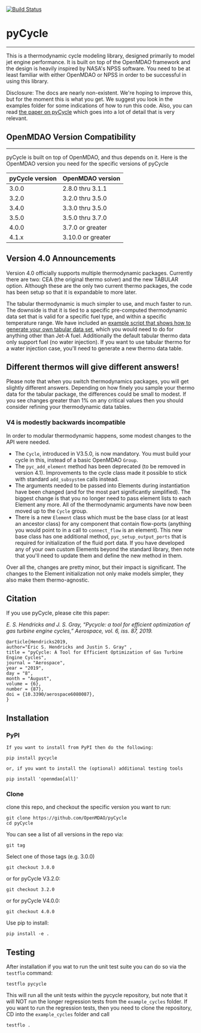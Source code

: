 [![Build Status](https://travis-ci.org/OpenMDAO/pyCycle.svg?branch=master)](https://travis-ci.org/OpenMDAO/pyCycle)

# pyCycle
--------------

This is a thermodynamic cycle modeling library, designed primarily to model jet engine performance. 
It is built on top of the OpenMDAO framework and the design is heavily inspired by NASA's NPSS software.
You need to be at least familiar with either OpenMDAO or NPSS in order to be successful in using this library. 

Disclosure: The docs are nearly non-existent. We're hoping to improve this, but for the moment this is what you get. 
We suggest you look in the examples folder for some indications of how to run this code. 
Also, you can read [the paper on pyCycle](https://www.mdpi.com/2226-4310/6/8/87/pdf) which goes into a lot of detail that is very relevant. 

## OpenMDAO Version Compatibility
----------------------------------
pyCycle is built on top of OpenMDAO, and thus depends on it. 
Here is the OpenMDAO version you need for the specific versions of pyCycle

| pyCycle version  | OpenMDAO version  |
| -----------------| ----------------  |
| 3.0.0            | 2.8.0 thru 3.1.1  |
| 3.2.0            | 3.2.0 thru 3.5.0  |
| 3.4.0            | 3.3.0 thru 3.5.0  |
| 3.5.0            | 3.5.0 thru 3.7.0  |
| 4.0.0            | 3.7.0 or greater  |
| 4.1.x            | 3.10.0 or greater |


## Version 4.0 Announcements
Version 4.0 officially supports multiple thermodynamic packages. 
Currently there are two: CEA (the original thermo solver) and the new TABULAR option. 
Although these are the only two current thermo packages, the code has been setup so that it is expandable to more later. 

The tabular thermodynamic is much simpler to use, and much faster to run. 
The downside is that it is tied to a specific pre-computed thermodynamic data set that is valid for a specific fuel type, and within a specific temperature range. 
We have included an [example script that shows how to generate your own tabular data set](example_cycles/tab_thermo_data_generator.py), which you would need to do for anything other than Jet-A fuel. 
Additionally the default tabular thermo data only support fuel (no water injection). 
If you want to use tabular thermo for a water injection case, you'll need to generate a new thermo data table. 

## Different thermos will give different answers!
Please note that when you switch thermodynamics packages, you will get slightly different answers. 
Depending on how finely you sample your thermo data for the tabular package, the differences could be small to modest. 
If you see changes greater than 1% on any critical values then you should consider refining your thermodynamic data tables. 

### V4 is modestly backwards incompatible 
In order to modular thermodynamic happens, some modest changes to the API were needed. 

- The `Cycle`, introduced in V3.5.0, is now mandatory. You must build your cycle in this, instead of a basic OpenMDAO `Group`. 
- The `pyc_add_element` method has been deprecated (to be removed in version 4.1). 
  Improvements to the cycle class made it possible to stick with standard `add_subsystem` calls instead. 
- The arguments needed to be passed into Elements during instantiation have been changed (and for the most part significantly simplified). 
  The biggest change is that you no longer need to pass element lists to each Element any more. All of the thermodynamic arguments have now been moved up to the `Cycle` group. 
- There is a new `Element` class which must be the base class (or at least an ancestor class) for any component that contain flow-ports (anything you would point to in a call to `connect_flow` is an element). 
  This new base class has one additional method, `pyc_setup_output_ports` that is required for initialization of the fluid port data. 
  If you have developed any of your own custom Elements beyond the standard library, then note that you'll need to update them and define the new method in them. 


Over all the, changes are pretty minor, but their impact is significant. 
The changes to the Element initialization not only make models simpler, 
they also make them thermo-agnostic. 



## Citation

If you use pyCycle, please cite this paper: 

*E. S. Hendricks and J. S. Gray, “Pycycle: a tool for efficient optimization of gas turbine engine cycles,” Aerospace, vol. 6, iss. 87, 2019.*

    @article{Hendricks2019, 
    author="Eric S. Hendricks and Justin S. Gray" , 
    title = "pyCycle: A Tool for Efficient Optimization of Gas Turbine Engine Cycles", 
    journal = "Aerospace", 
    year = "2019", 
    day = "8", 
    month = "August",
    volume = {6},  
    number = {87},
    doi = {10.3390/aerospace6080087},
    }

## Installation 

### PyPI

    If you want to install from PyPI then do the following: 

    pip install pycycle

    or, if you want to install the (optional) additional testing tools 

    pip install 'openmdao[all]'

### Clone

clone this repo, and checkout the specific version you want to run: 

    git clone https://github.com/OpenMDAO/pyCycle
    cd pyCycle

You can see a list of all versions in the repo via: 

    git tag

Select one of those tags (e.g. 3.0.0)

    git checkout 3.0.0

or for pyCycle V3.2.0: 

    git checkout 3.2.0

or for pyCycle V4.0.0: 

    git checkout 4.0.0

Use pip to install: 

    pip install -e .


## Testing 

After installation if you wat to run the unit test suite you can do so via the `testflo` command: 

    testflo pycycle

This will run all the unit tests within the pycycle repository, but note that it will NOT run the longer regression tests from the 
`example_cycles` folder. 
If you want to run the regression tests, then you need to clone the repository, CD into the `example_cycles` folder and call 

    testflo .